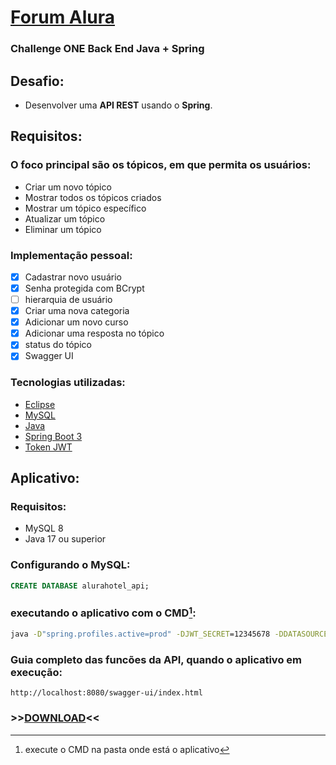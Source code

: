 # [Forum Alura](https://www.alura.com.br/)
### Challenge ONE Back End Java + Spring
## Desafio:
- Desenvolver uma **API REST** usando o **Spring**.

## Requisitos:
### O foco principal são os tópicos, em que permita os usuários:
- Criar um novo tópico
- Mostrar todos os tópicos criados
- Mostrar um tópico específico
- Atualizar um tópico
- Eliminar um tópico
### Implementação pessoal:

  - [x] Cadastrar novo usuário
  - [x] Senha protegida com BCrypt
  - [ ] hierarquia de usuário
  - [x] Criar uma nova categoria
  - [x] Adicionar um novo curso
  - [x] Adicionar uma resposta no tópico
  - [x] status do tópico
  - [x] Swagger UI

### Tecnologias utilizadas:
- [Eclipse](https://www.eclipse.org/)
- [MySQL](https://www.mysql.com/)
- [Java](https://www.java.com/)
- [Spring Boot 3](https://start.spring.io/)
- [Token JWT](https://jwt.io/)

## Aplicativo:
### Requisitos:
  - MySQL 8
  - Java 17 ou superior
### Configurando o MySQL:
```sql
CREATE DATABASE alurahotel_api;
```
### executando o aplicativo com o CMD[^1]:
[^1]: execute o CMD na pasta onde está o aplicativo
```cmd
java -D"spring.profiles.active=prod" -DJWT_SECRET=12345678 -DDATASOURCE_URL=jdbc:mysql://localhost/aluraforum_api -DDATASOURCE_USERNAME=root -DDATASOURCE_PASSWORD=root -jar alura-forum-api-rest-v0.1.0.jar
```
### Guia completo das funcões da API, quando o aplicativo em execução:
```
http://localhost:8080/swagger-ui/index.html
```
### \>>[DOWNLOAD](https://github.com/jmsmarcelo/alura-forum-api-rest/releases)<<
